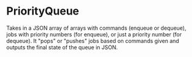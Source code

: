 # PriorityQueue

Takes in a JSON array of arrays with commands (enqueue or dequeue), jobs with priority numbers (for enqueue), or just a priority number (for dequeue). It "pops" or "pushes" jobs based on commands given and outputs the final state of the queue in JSON.
